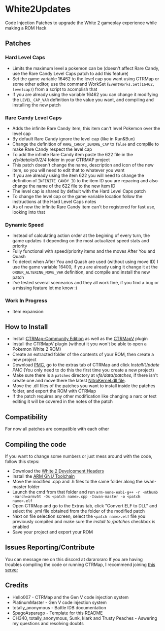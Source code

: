 # White2Updates
Code Injection Patches to upgrade the White 2 gameplay experience while making a ROM Hack

## Patches
### Hard Level Caps
  - Limits the maximum level a pokemon can be (doesn't affect Rare Candy, use the Rare Candy Level Caps patch to add this feature)
  - Set the game variable 16462 to the level cap you want using CTRMap or some other editor, use the command WorkSet (```EventWorks.Set(16462, levelcap)```) from a script to acomplish that
  - If you are already using the variable 16462 you can change it modifying the ```LEVEL_CAP_VAR``` definition to the value you want, and compiling and installing the new patch
### Rare Candy Level Caps
  - Adds the infinite Rare Candy item, this item can't level Pokemon over the level cap
  - By default Rare Candy ignore the level cap (like in Run&Bun)
  - Change the definition of ```RARE_CANDY_IGNORE_CAP``` to ```false``` and complile to make Rare Candy respect the level cap
  - To add the infinite Rare Candy item paste the 622 file in the *vfs/data/a/0/2/4* folder in your CTRMAP project
  - This patch doesn't change the name, description and icon of the new item, so you will need to edit that to whatever you want
  - If you are already using the item 622 you will need to change the definition of ```INFINITE_CANDY_ID``` to the item ID you are repacing and also change the name of the 622 file to the new item ID
  - The level cap is shared by default with the Hard Level Caps patch
  - To change the level cap or the game variable location follow the instructions at the Hard Level Caps notes
  - As of now the infinite Rare Candy item can't be registered for fast use, looking into that
### Dynamic Speed
  - Instead of calculating action order at the begining of every turn, the game updates it depending on the most actualized speed stats and priority
  - Fully functional with speed/priority items and the moves After You and Quash
  - To detect when After You and Quash are used (without using move ID) I use the game variable 16400, if you are already using it change it at the ```ORDER_ALTERING_MOVE_VAR``` definition, and compile and install the new patch
  - I've tested several scenearios and they all work fine, if you find a bug or a missing feature let me know :)
### Work In Progress
  - Item expansion

## How to Install
  - Install [CTRMap-Community Edition](https://github.com/kingdom-of-ds-hacking/CTRMap-CE) as well as the [CTRMapV](https://github.com/kingdom-of-ds-hacking/CTRMapV) plugin
  - Install the CTRMapV plugin (without it you won't be able to open a Pokemon White 2 ROM)
  - Create an extracted folder of the contents of your ROM, then create a new project
  - Download [PMC](https://github.com/kingdom-of-ds-hacking/PMC), go to the extras tab of CTRMap and click *Install/Update PMC* (You only need to do this the first time you create a new project)
  - Make sure there is a `patches` directory at *vfs/data/patches*, if there isn't create one and move there the latest [NitroKernel.dll file](https://github.com/HelloOO7/NitroKernel/releases).
  - Move the .dll files of the patches you want to install inside the patches folder, and export the ROM with CTRMap
  - If the patch requires any other modification like changing a narc or text editing it will be covered in the notes of the patch

## Compatibility
For now all patches are compatible with each other

## Compiling the code
If you want to change some numbers or just mess around with the code, follow this steps:
  - Download the [White 2 Development Headers](https://github.com/kingdom-of-ds-hacking/swan)
  - Install the [ARM GNU Toolchain](https://developer.arm.com/downloads/-/arm-gnu-toolchain-downloads)
  - Move the modified .cpp and .h files to the same folder along the swan-master folder
  - Launch the cmd from that folder and run `arm-none-eabi-g++ -r -mthumb -march=armv5t -Os <patch name>.cpp -Iswan-master -o <patch name>.elf`
  - Open CTRMap and go to the Extras tab, click "Convert ELF to DLL" and select the .yml file obtained from the folder of the modified patch
  - Next on file selection screen, select the `<patch name>.elf` file you previously compiled and make sure the *install to /patches* checkbox is enabled
  - Save your project and export your ROM

## Issues Reporting/Contribute
You can message me on this discord at dararoraro
If you are having troubles compiling the code or running CTRMap, I recommend joining [this server](https://discord.gg/zAtqJDW2jC)

## Credits
* Hello007 - CTRMap and the Gen V code injection system
* PlatinumMaster - Gen V code injection system
* totally_anonymous - Battle IDB documentation
* SpagoAsparago - Template for this README
* CH340, totally_anonymous, Sunk, klark and Trusty Peaches - Aswering my questions and resolving doubts
